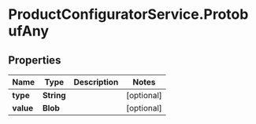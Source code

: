 # ProductConfiguratorService.ProtobufAny

## Properties

Name | Type | Description | Notes
------------ | ------------- | ------------- | -------------
**type** | **String** |  | [optional] 
**value** | **Blob** |  | [optional] 


